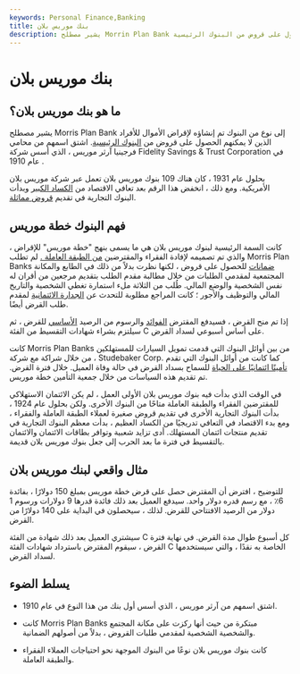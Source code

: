 ```yaml
---
keywords: Personal Finance,Banking
title: بنك موريس بلان
description: يشير مصطلح Morrin Plan Bank إلى نوع من البنوك تم إنشاؤه لإقراض الأموال للأشخاص الذين لا يمكنهم الحصول على قروض من البنوك الرئيسية.
---
```


# بنك موريس بلان
## ما هو بنك موريس بلان؟

يشير مصطلح Morris Plan Bank إلى نوع من البنوك تم إنشاؤه لإقراض الأموال للأفراد الذين لا يمكنهم الحصول على قروض من [البنوك الرئيسية](/bank). اشتق اسمهم من محامي فرجينيا آرثر موريس ، الذي أسس شركة Fidelity Savings & Trust Corporation في عام 1910 .

بحلول عام 1931 ، كان هناك 109 بنوك موريس بلان تعمل عبر شركة موريس بلان الأمريكية. ومع ذلك ، انخفض هذا الرقم بعد تعافي الاقتصاد من [الكساد الكبير](/great_depression) وبدأت البنوك التجارية في تقديم [قروض مماثلة](/loan).

## فهم البنوك خطة موريس

كانت السمة الرئيسية لبنوك موريس بلان هي ما يسمى بنهج "خطة موريس" للإقراض ، والذي تم تصميمه لإفادة الفقراء والمقترضين [من الطبقة العاملة .](/working-class) لم تطلب Morris Plan Banks [ضمانات](/collateral) للحصول على قروض ، لكنها نظرت بدلاً من ذلك في الطابع والمكانة المجتمعية لمقدمي الطلبات من خلال مطالبة مقدم الطلب بتقديم مرجعين من أقران له نفس الشخصية والوضع المالي. طُلب من الثلاثة ملء استمارة تغطي الشخصية والتاريخ المالي والتوظيف والأجور ؛ كانت المراجع مطلوبة للتحدث عن [الجدارة الائتمانية](/credit-worthiness) لمقدم طلب القرض أيضًا.

إذا تم منح القرض ، فسيدفع المقترض [الفوائد](/interest) والرسوم من الرصيد [الأساسي](/principal) للقرض ، ثم سيلتزم بشراء شهادات التقسيط من الفئة C على أساس أسبوعي لسداد القرض.

كانت Morris Plan Banks من بين أوائل البنوك التي قدمت تمويل السيارات للمستهلكين ، من خلال شراكة مع شركة Studebaker Corp. كما كانت من أوائل البنوك التي تقدم [تأمينًا ائتمانيًا على الحياة](/credit_life_insurance) للسماح بسداد القرض في حالة وفاة العميل. خلال فترة القرض. تم تقديم هذه السياسات من خلال جمعية التأمين خطة موريس.

في الوقت الذي بدأت فيه بنوك موريس بلان الأولى العمل ، لم يكن الائتمان الاستهلاكي للمقترضين الفقراء والطبقة العاملة متاحًا من البنوك الأخرى. ولكن بحلول عام 1924 ، بدأت البنوك التجارية الأخرى في تقديم قروض صغيرة لعملاء الطبقة العاملة والفقراء ، ومع بدء الاقتصاد في التعافي تدريجيًا من الكساد العظيم ، بدأت معظم البنوك التجارية في تقديم منتجات ائتمان المستهلك. أدى تزايد شعبية وتوافر بطاقات الائتمان والائتمان بالتقسيط في فترة ما بعد الحرب إلى جعل بنوك موريس بلان قديمة.

## مثال واقعي لبنك موريس بلان

للتوضيح ، افترض أن المقترض حصل على قرض خطة موريس بمبلغ 150 دولارًا ، بفائدة 6٪ ، مع رسم قدره دولار واحد. سيدفع العميل بعد ذلك فائدة قدرها 9 دولارات ورسوم 1 دولار من الرصيد الافتتاحي للقرض. لذلك ، سيحصلون في البداية على 140 دولارًا من القرض.

سيشتري العميل بعد ذلك شهادة من الفئة C كل أسبوع طوال مدة القرض. في نهاية فترة القرض ، سيقوم المقترض باسترداد شهادات الفئة C الخاصة به نقدًا ، والتي سيستخدمها لسداد القرض.

## يسلط الضوء

- اشتق اسمهم من آرثر موريس ، الذي أسس أول بنك من هذا النوع في عام 1910.

- كانت Morris Plan Banks مبتكرة من حيث أنها ركزت على مكانة المجتمع والشخصية الشخصية لمقدمي طلبات القروض ، بدلاً من أصولهم الضمانية.

- كانت بنوك موريس بلان نوعًا من البنوك الموجهة نحو احتياجات العملاء الفقراء والطبقة العاملة.

